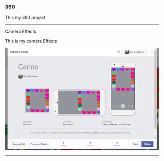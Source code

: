 ### 360

This my 360 project 

<script src="//360.vizor.io/scripts/embed.js" data-vizorurl="https://360.vizor.io/embed/v/vqkvr" ></script>                   
   
   ***
   
Camera Effects 

This is my camera Effects 

![Carina](https://github.com/santiagocarina/santiagocarina.github.io/blob/master/Carina.PNG?raw=true "Optional Title")

***
